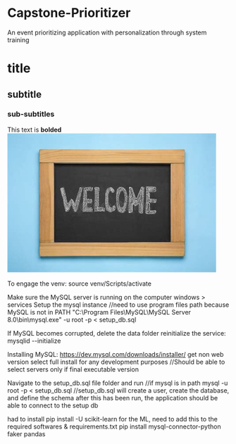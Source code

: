 # Capstone-Prioritizer
An event prioritizing application with personalization through system training
# title
## subtitle
### sub-subtitles
This text is **bolded**  
![This is the alt text, this image is the welcome image to the readme](Images/readme/Welcome.jpg)


To engage the venv:
source venv/Scripts/activate





Make sure the MySQL server is running on the computer
windows > services
Setup the mysql instance
//need to use program files path because MySQL is not in PATH
"C:\Program Files\MySQL\MySQL Server 8.0\bin\mysql.exe" -u root -p < setup_db.sql


If MySQL becomes corrupted, 
delete the data folder 
reinitialize the service:
mysqlid --initialize





Installing MySQL:
https://dev.mysql.com/downloads/installer/
get non web version
select full install for any development purposes
    //Should be able to select servers only if final executable version


Navigate to the setup_db.sql file folder and run //if mysql is in path
mysql -u root -p < setup_db.sql
//setup_db.sql will create a user, create the database, and define the schema after this has been run, the application should be able to connect to the setup db

had to install 
pip install -U scikit-learn for the ML, need to add this to the required softwares & requirements.txt
pip install mysql-connector-python faker pandas